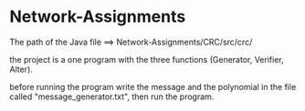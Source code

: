 # Network-Assignments

The path of the Java file ==> Network-Assignments/CRC/src/crc/ 

the project is a one program with the three functions (Generator, Verifier, Alter).

before running the program write the message and the polynomial in the file called "message_generator.txt", then run the program.
